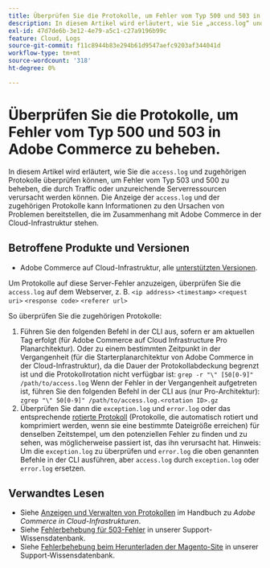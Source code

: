 ```yaml
---
title: Überprüfen Sie die Protokolle, um Fehler vom Typ 500 und 503 in Adobe Commerce zu beheben.
description: In diesem Artikel wird erläutert, wie Sie „access.log“ und die zugehörigen Protokolle überprüfen können, um 503- und 500-Fehler zu beheben, die durch Traffic oder unzureichende Server-Ressourcen verursacht werden können. Die Anzeige von „access.log“ und zugehörigen Protokollen kann Informationen darüber liefern, was möglicherweise Probleme verursacht, die mit Adobe Commerce in der Cloud-Infrastruktur zusammenhängen.
exl-id: 47d7de6b-3e12-4e79-a5c1-c27a9196b99c
feature: Cloud, Logs
source-git-commit: f11c8944b83e294b61d9547aefc9203af344041d
workflow-type: tm+mt
source-wordcount: '318'
ht-degree: 0%

---
```


# Überprüfen Sie die Protokolle, um Fehler vom Typ 500 und 503 in Adobe Commerce zu beheben.

In diesem Artikel wird erläutert, wie Sie die `access.log` und zugehörigen Protokolle überprüfen können, um Fehler vom Typ 503 und 500 zu beheben, die durch Traffic oder unzureichende Serverressourcen verursacht werden können. Die Anzeige der `access.log` und der zugehörigen Protokolle kann Informationen zu den Ursachen von Problemen bereitstellen, die im Zusammenhang mit Adobe Commerce in der Cloud-Infrastruktur stehen.

<!--
Bob - not in TOC
-->

## Betroffene Produkte und Versionen

* Adobe Commerce auf Cloud-Infrastruktur, alle [unterstützten Versionen](https://experienceleague.adobe.com/docs/commerce-operations/release/planning/lifecycle-policy.html).

Um Protokolle auf diese Server-Fehler anzuzeigen, überprüfen Sie die `access.log` auf dem Webserver, z. B. `<ip address>` `<timestamp>` `<request uri>` `<response code>` `<referer url>`

So überprüfen Sie die zugehörigen Protokolle:

1. Führen Sie den folgenden Befehl in der CLI aus, sofern er am aktuellen Tag erfolgt (für Adobe Commerce auf Cloud Infrastructure Pro Planarchitektur). Oder zu einem bestimmten Zeitpunkt in der Vergangenheit (für die Starterplanarchitektur von Adobe Commerce in der Cloud-Infrastruktur), da die Dauer der Protokollabdeckung begrenzt ist und die Protokollrotation nicht verfügbar ist: `grep -r "\" [50[0-9]" /path/to/access.log` Wenn der Fehler in der Vergangenheit aufgetreten ist, führen Sie den folgenden Befehl in der CLI aus (nur Pro-Architektur): `zgrep "\" 50[0-9]" /path/to/access.log.<rotation ID>.gz`
1. Überprüfen Sie dann die `exception.log` und `error.log` oder das entsprechende [rotierte Protokoll](https://experienceleague.adobe.com/docs/commerce-operations/installation-guide/next-steps/configuration.html#log-rotation) (Protokolle, die automatisch rotiert und komprimiert werden, wenn sie eine bestimmte Dateigröße erreichen) für denselben Zeitstempel, um den potenziellen Fehler zu finden und zu sehen, was möglicherweise passiert ist, das ihn verursacht hat. Hinweis: Um die `exception.log` zu überprüfen und `error.log` die oben genannten Befehle in der CLI ausführen, aber `access.log` durch `exception.log` oder `error.log` ersetzen.

## Verwandtes Lesen

* Siehe [Anzeigen und Verwalten von Protokollen](https://experienceleague.adobe.com/docs/commerce-cloud-service/user-guide/develop/test/log-locations.html) im Handbuch zu *Adobe Commerce in Cloud-Infrastrukturen*.
* Siehe [Fehlerbehebung für 503-Fehler](/help/troubleshooting/miscellaneous/troubleshooting-503-errors.md) in unserer Support-Wissensdatenbank.
* Siehe [Fehlerbehebung beim Herunterladen der Magento-Site](/help/troubleshooting/site-down-or-unresponsive/magento-site-down-troubleshooter.md) in unserer Support-Wissensdatenbank.
